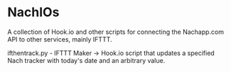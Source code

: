 # NachIOs
A collection of Hook.io and other scripts for connecting the Nachapp.com API to other services, mainly IFTTT.

ifthentrack.py - IFTTT Maker -> Hook.io script that updates a specified Nach tracker with today's date and an arbitrary value.
